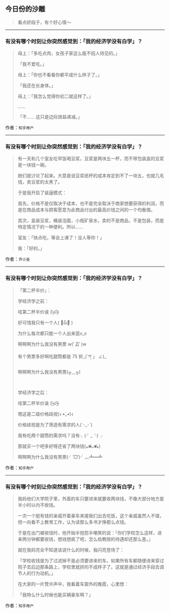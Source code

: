 ## 今日份的沙雕

> 看点好段子，有个好心情～


 
---

### 有没有哪个时刻让你突然感觉到：「我的经济学没有白学」？

> 母上：「多吃点肉，女孩子家这么瘦不招人待见的。」
> 
> 「我不爱吃。」
> 
> 母上：「你也不看看你都平成什么样子了。」
> 
> 「我还在长身体。」
> 
> 母上：「我怎么觉得你初二就这样了。」
> 
> ......
> 
> 「不…… 这只是边际效益递减。」


作者：`知乎用户`

---

### 有没有哪个时刻让你突然感觉到：「我的经济学没有白学」？

> 有一天和几个室友吃早饭喝豆浆，豆浆是两块五一杯，而不带包装盒的豆浆是一块钱一碗。
> 
> 她们就讨论了起来。大意是说豆浆纸杯的成本肯定到不了一块五，也就几毛钱，卖豆浆的太黑了。
> 
> 于是我开启了装逼模式：
> 
> 首先，价格不是仅取决于成本，也不是完全取决于商家想要获得的利润，而是在商品成本与顾客愿意为此商品付出的最高价钱之间的一个均衡值。
> 
> 其次，盒装豆浆，桶装泡面，小瓶矿泉水，卖的不是商品，不是包装，而是特定情况下的一种便利。所以……
> 
> 室友：「快点吃，等会上课了！没人等你！」
> 
> 我：「好的。」


作者：`齐小圣`

---

### 有没有哪个时刻让你突然感觉到：「我的经济学没有白学」？

> 「第二杯半价」：
> 
> 学经济学之前：
> 
> 哇第二杯半价诶 (˃̶͈̀௰˂̶͈́)
> 
> 好可惜我只有一个人( ･᷄ὢ･᷅ )
> 
> 为什么每次都只能一个人出来逛ಠ_ಠ
> 
> 啊啊啊为什么我没有男票 w(ﾟДﾟ)w
> 
> 有个男票多好啊吃甜筒都是 75 折_(´ཀ`」 ∠)_
> 
> 啊啊啊为什么我没有男票(╥﹏╥)
> 
>  
> 
> 学经济学之后：
> 
> 哇第二杯半价诶 (˃̶͈̀௰˂̶͈́)
> 
> 嗯这是二级价格歧视(ง •̀_•́)ง
> 
> 价格歧视是为了筛选有需求的人(´･_･`)
> 
> 我有吃两个甜筒的需求吗？没有╮(╯_╰)╭
> 
> 那就买一个吧多好呀还省了两块钱(⁎⁍̴̛ᴗ⁍̴̛⁎)
> 
> 啊啊啊为什么我没有男票(╯‵□′)╯︵┻━┻


作者：`知乎用户`

---

### 有没有哪个时刻让你突然感觉到：「我的经济学没有白学」？

> 我妈他们大学院子里，外面的车只要进来就要收两块钱，不像大部分地方是半小时以内不收钱。
> 
> 一次一个挺有钱的亲戚开着豪车来接我们出去吃饭，这个亲戚虽然人不错，但一向看不上教育工作，认为读那么多书才挣那么点钱。
> 
> 于是在出门被收钱时，他开始半抱怨半嘲笑的说：「你们学校怎么这样，进来两分钟都要收钱，想钱想疯了吧，怎么给教授的待遇却还那么差。」
> 
> 就在我妈完全不知道该说什么的时候，我闪亮登场了：
> 
> 「学校收钱是为了过滤掉不是必须要进来的车。如果所有车都随便进来穿过院子去后边那条路上，学校里就挤的不成样子了。这就是通过经济手段去调节人的行为动机。」
> 
> 在大家的一片赞许声中，我看着车窗外的晚霞，心里想：
> 
> 「我特么什么时候也能买辆豪车啊？」


作者：`知乎用户`